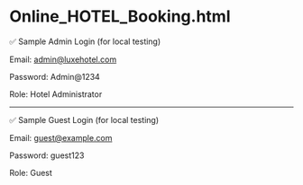 # Online_HOTEL_Booking.html
✅ Sample Admin Login (for local testing)

Email: admin@luxehotel.com

Password: Admin@1234

Role: Hotel Administrator



---

✅ Sample Guest Login (for local testing)

Email: guest@example.com

Password: guest123

Role: Guest
